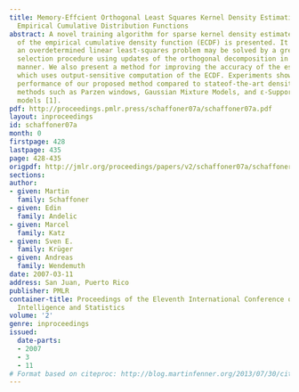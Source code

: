 ```yaml
---
title: Memory-Effcient Orthogonal Least Squares Kernel Density Estimation using Enhanced
  Empirical Cumulative Distribution Functions
abstract: A novel training algorithm for sparse kernel density estimates by regression
  of the empirical cumulative density function (ECDF) is presented. It is shown how
  an overdetermined linear least-squares problem may be solved by a greedy forward
  selection procedure using updates of the orthogonal decomposition in an order-recursive
  manner. We also present a method for improving the accuracy of the estimated models
  which uses output-sensitive computation of the ECDF. Experiments show the superior
  performance of our proposed method compared to stateof-the-art density estimation
  methods such as Parzen windows, Gaussian Mixture Models, and ε-Support Vector Density
  models [1].
pdf: http://proceedings.pmlr.press/schaffoner07a/schaffoner07a.pdf
layout: inproceedings
id: schaffoner07a
month: 0
firstpage: 428
lastpage: 435
page: 428-435
origpdf: http://jmlr.org/proceedings/papers/v2/schaffoner07a/schaffoner07a.pdf
sections: 
author:
- given: Martin
  family: Schaffoner
- given: Edin
  family: Andelic
- given: Marcel
  family: Katz
- given: Sven E.
  family: Krüger
- given: Andreas
  family: Wendemuth
date: 2007-03-11
address: San Juan, Puerto Rico
publisher: PMLR
container-title: Proceedings of the Eleventh International Conference on Artificial
  Intelligence and Statistics
volume: '2'
genre: inproceedings
issued:
  date-parts:
  - 2007
  - 3
  - 11
# Format based on citeproc: http://blog.martinfenner.org/2013/07/30/citeproc-yaml-for-bibliographies/
---
```

